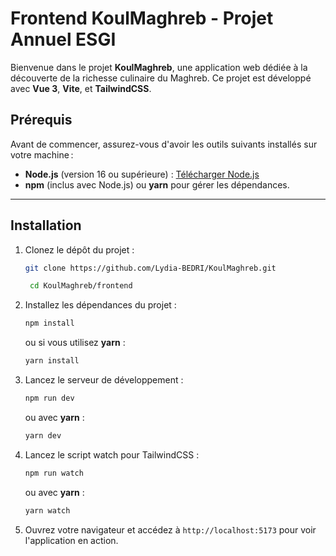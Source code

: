 # Frontend KoulMaghreb - Projet Annuel ESGI

Bienvenue dans le projet **KoulMaghreb**, une application web dédiée à la découverte de la richesse culinaire du Maghreb. Ce projet est développé avec **Vue 3**, **Vite**, et **TailwindCSS**.

## Prérequis

Avant de commencer, assurez-vous d'avoir les outils suivants installés sur votre machine :

- **Node.js** (version 16 ou supérieure) : [Télécharger Node.js](https://nodejs.org/)
- **npm** (inclus avec Node.js) ou **yarn** pour gérer les dépendances.

---

## Installation
1. Clonez le dépôt du projet :

   ```bash
   git clone https://github.com/Lydia-BEDRI/KoulMaghreb.git

    cd KoulMaghreb/frontend
    ```
2. Installez les dépendances du projet :
   ```bash
   npm install
   ```

   ou si vous utilisez **yarn** :

   ```bash
   yarn install
   ```
3. Lancez le serveur de développement :
   ```bash
   npm run dev
   ```
   ou avec **yarn** :

   ```bash
   yarn dev
   ```
4. Lancez le script watch pour TailwindCSS :
   ```bash
   npm run watch
   ```
   ou avec **yarn** :

   ```bash
   yarn watch
   ```
5. Ouvrez votre navigateur et accédez à `http://localhost:5173` pour voir l'application en action.
